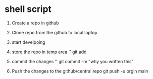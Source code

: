 # shell script

1. Create a repo in github
2. Clone repo from the github to local laptop
3. start develpoing
4. store the repo in temp area
'' git add <file-name>

5. commit the changes
'' git commit -m "why you written this"

6. Push the changes to the github/central repo
git push -u orgin main


